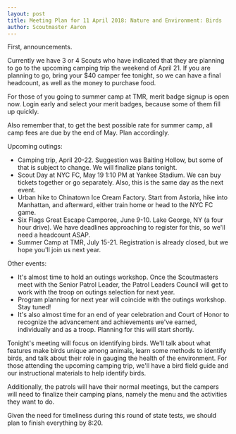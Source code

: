 ```yaml
---
layout: post
title: Meeting Plan for 11 April 2018: Nature and Environment: Birds
author: Scoutmaster Aaron
---
```

First, announcements.

Currently we have 3 or 4 Scouts who have indicated that they are planning to go to the upcoming camping trip the weekend of April 21. If you are planning to go, bring your $40 camper fee tonight, so we can have a final headcount, as well as the money to purchase food.

For those of you going to summer camp at TMR, merit badge signup is open now. Login early and select your merit badges, because some of them fill up quickly.

Also remember that, to get the best possible rate for summer camp, all camp fees are due by the end of May. Plan accordingly.

Upcoming outings:

* Camping trip, April 20-22. Suggestion was Baiting Hollow, but some of that is subject to change. We will finalize plans tonight.
* Scout Day at NYC FC, May 19 1:10 PM at Yankee Stadium. We can buy tickets together or go separately. Also, this is the same day as the next event.
* Urban hike to Chinatown Ice Cream Factory. Start from Astoria, hike into Manhattan, and afterward, either train home or head to the NYC FC game.
* Six Flags Great Escape Camporee, June 9-10. Lake George, NY (a four hour drive). We have deadlines approaching to register for this, so we'll need a headcount ASAP.
* Summer Camp at TMR, July 15-21. Registration is already closed, but we hope you'll join us next year.

Other events:

* It's almost time to hold an outings workshop. Once the Scoutmasters meet with the Senior Patrol Leader, the Patrol Leaders Council will get to work with the troop on outings selection for next year.
* Program planning for next year will coincide with the outings workshop. Stay tuned!
* It's also almost time for an end of year celebration and Court of Honor to recognize the advancement and achievements we've earned, individually and as a troop. Planning for this will start shortly.

Tonight's meeting will focus on identifying birds. We'll talk about what features make birds unique among animals, learn some methods to identify birds, and talk about their role in gauging the health of the environment. For those attending the upcoming camping trip, we'll have a bird field guide and our instructional materials to help identify birds.

Additionally, the patrols will have their normal meetings, but the campers will need to finalize their camping plans, namely the menu and the activities they want to do.

Given the need for timeliness during this round of state tests, we should plan to finish everything by 8:20. 
